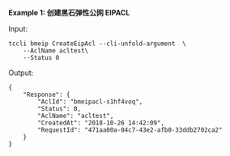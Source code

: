 **Example 1: 创建黑石弹性公网 EIPACL**



Input: 

```
tccli bmeip CreateEipAcl --cli-unfold-argument  \
    --AclName acltest\
    --Status 0
```

Output: 
```
{
    "Response": {
        "AclId": "bmeipacl-s1hf4voq",
        "Status": 0,
        "AclName": "acltest",
        "CreatedAt": "2018-10-26 14:42:09",
        "RequestId": "471aa00a-04c7-43e2-afb0-33ddb2702ca2"
    }
}
```


